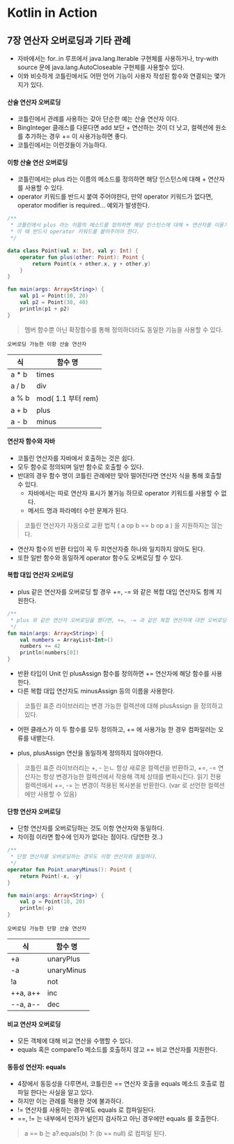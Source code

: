 # Kotlin in Action

## 7장 연산자 오버로딩과 기타 관례
- 자바에서는 for..in 루프에서 java.lang.Iterable 구현체를 사용하거나, try-with source 문에 java.lang.AutoCloseable 구현체를 사용할수 있다.
- 이뫄 비슷하게 코틀린에서도 어떤 언어 기능이 사용자 작성된 함수와 연결되는 몇가지가 있다.


#### 산술 연산자 오버로딩
- 코틀린에서 관례를 사용하는 갖아 단순한 예는 산술 연산자 이다.
- BingInteger 클래스를 다룬다면 add 보단 + 연산하는 것이 더 낫고, 컬렉션에 원소를 추가하는 경우 += 이 사용가능하면 좋다.
- 코틀린에서는 이런것들이 가능하다.

#### 이항 산술 연산 오버로딩
- 코틀린에서는 plus 라는 이름의 메소드를 정의하면 해당 인스턴스에 대해 + 연산자를 사용할 수 있다.
- operator 키워드를 반드시 붙여 주어야한다, 만약 operator 키워드가 없다면, operator modifier is required... 예외가 발생한다.

```kotlin
/**
 * 코틀린에서 plus 라는 이름의 메소드를 정의하면 해당 인스턴스에 대해 + 연산자를 이용가능하다.
 * 이 때 반드시 operator 키워드를 붙어주어야 한다.
 */

data class Point(val x: Int, val y: Int) {
    operator fun plus(other: Point): Point {
        return Point(x + other.x, y + other.y)
    }
}

fun main(args: Array<String>) {
    val p1 = Point(10, 20)
    val p2 = Point(30, 40)
    println(p1 + p2)
}
```

> 멤버 함수뿐 아닌 확장함수를 통해 정의하더라도 동일한 기능을 사용할 수 있다.

`오버로딩 가능한 이항 산술 연산자`

| 식 | 함수 명 |
|---|---|
| a * b | times |
| a / b | div |
| a % b | mod( 1.1 부터 rem)
| a + b | plus |
| a - b | minus |

#### 연산자 함수와 자바
- 코틀린 연산자를 자바에서 호출하는 것은 쉽다.
- 모두 함수로 정의되며 일반 함수로 호출할 수 있다.
- 반대의 경우 함수 명이 코틀린 관례에만 맞아 떨어진다면 연산자 식을 통해 호출할 수 있다.
    - 자바에서는 따로 연산자 표시가 불가능 하므로 operator 키워드를 사용할 수 없다.
    - 메서드 명과 파라메터 수만 문제가 된다.
    
> 코틀린 연산자가 자동으로 교환 법칙 ( a op b == b op a ) 을 지원하지는 않는다.

- 연산자 함수의 반환 타입이 꼭 두 피연산자중 하나와 일치하지 않아도 된다.
- 또한 일반 함수와 동일하게 operator 함수도 오버로딩 할 수 있다.

#### 복합 대입 연산자 오버로딩
- plus 같은 연산자를 오버로딩 할 경우 +=, -= 와 같은 복합 대입 연산자도 함께 지원한다.

```kotlin
/**
 * plus 와 같은 연산자 오버로딩을 했다면, +=, -= 과 같은 복합 연산자에 대한 오버로딩도 지원한다.
 */
fun main(args: Array<String>) {
    val numbers = ArrayList<Int>()
    numbers += 42
    println(numbers[0])
}
```

- 반환 타입이 Unit 인 plusAssign 함수를 정의하면 += 연산자에 해당 함수를 사용한다.
- 다른 복합 대입 연산자도 minusAssign 등의 이름을 사용한다.

> 코틀린 표준 라이브러리는 변경 가능한 컬렉션에 대해 plusAssign 을 정의하고 있다.

* 어떤 클래스가 이 두 함수를 모두 정의하고, += 에 사용가능 한 경우 컴파일러는 오류를 내뱉는다.
- plus, plusAssign 연산을 동일하게 정의하지 않아야한다.

> 코틀린 표준 라이브러리는 +, - 는ㄴ 항상 새로운 컬렉션을 반환하고, +=, -= 연산자는 항상 변경가능한 컬렉션에서 작용해 객체 상태를 변화시킨다.
> 읽기 전용 컬렉션에서 +=, -= 는 변경이 적용된 복사본을 반환한다. (var 로 선언한 컬렉션에만 사용할 수 있음) 

#### 단항 연산자 오버로딩
- 단항 연산자를 오버로딩하는 것도 이항 연산자와 동일하다.
- 차이점 이라면 함수에 인자가 없다는 점이다. (당연한 것..)

```kotlin
/**
 * 단항 연산자를 오버로딩하는 경우도 이항 연산자와 동일하다.
 */
operator fun Point.unaryMinus(): Point {
    return Point(-x, -y)
}

fun main(args: Array<String>) {
    val p = Point(10, 20)
    println(-p)
}
```

`오버로딩 가능한 단항 산술 연산자`

| 식 | 함수 명 |
|---|---|
| +a | unaryPlus |
| -a | unaryMinus |
| !a | not |
| ++a, a++ | inc |
| --a, a-- | dec |

#### 비교 연산자 오버로딩
- 모든 객체에 대해 비교 연산을 수행할 수 있다.
- equals 혹은 compareTo 메소드를 호출하지 않고 == 비교 연산자를 지원한다.

#### 동등성 연산자: equals
- 4장에서 동등성을 다루면서, 코틀린은 == 연산자 호출을 equals 메소드 호출로 컴파일 한다는 사실을 알고 있다.
- 하지만 이는 관례를 적용한 것에 불과하다.
- != 연산자를 사용하는 경우에도 equals 로 컴파일된다.
- ==, != 는 내부에서 인자가 널인지 검사하고 아닌 경우에만 equals 를 호출한다.

> a == b 는 a?.equals(b) ?: (b == null) 로 컴파일 된다.